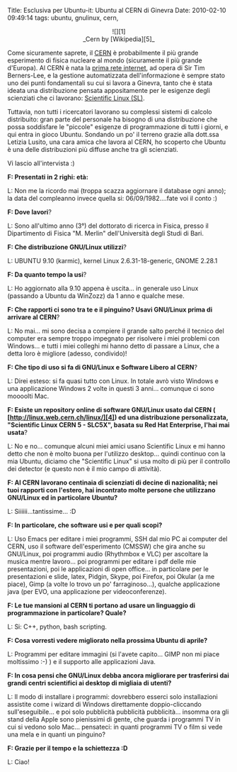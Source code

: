 Title: Esclusiva per Ubuntu-it: Ubuntu al CERN di Ginevra
Date:  2010-02-10 09:49:14
tags: ubuntu, gnulinux, cern,

<center>![][1]<br>_Cern by [Wikipedia][5]_</center>


Come sicuramente saprete, il [CERN][2] è probabilmente il più grande
esperimento di fisica nucleare al mondo (sicuramente il più grande d'Europa).
Al CERN è nata la [prima rete internet][3], ad opera di Sir Tim Berners-Lee, e
la gestione automatizzata dell'informazione è sempre stato uno dei punti
fondamentali su cui si lavora a Ginevra, tanto che è stata ideata una
distribuzione pensata appositamente per le esigenze degli scienziati che ci
lavorano: [Scientific Linux (SL)][4].


Tuttavia, non tutti i ricercatori lavorano su complessi sistemi di calcolo
distribuito: gran parte del personale ha bisogno di una distribuzione che
possa soddisfare le "piccole" esigenze di programmazione di tutti i giorni, e
qui entra in gioco Ubuntu. Sondando un po' il terreno grazie alla dott.ssa
Letizia Lusito, una cara amica che lavora al CERN, ho scoperto che Ubuntu è
una delle distribuzioni più diffuse anche tra gli scienziati.


Vi lascio all'intervista :)


**F: Presentati in 2 righi: età:**

L: Non me la ricordo mai (troppa scazza aggiornare il database ogni anno); la
data del compleanno invece quella si: 06/09/1982....fate voi il conto :)


**F: Dove lavori**?

L: Sono all'ultimo anno (3°) del dottorato di ricerca in Fisica, presso il
Dipartimento di Fisica "M. Merlin" dell'Università degli Studi di Bari.


**F: Che distribuzione GNU/Linux utilizzi**?

L: UBUNTU 9.10 (karmic), kernel Linux 2.6.31-18-generic, GNOME 2.28.1


**F: Da quanto tempo la usi**?

L: Ho aggiornato alla 9.10 appena è uscita... in generale uso Linux (passando
a Ubuntu da WinZozz) da 1 anno e qualche mese.


**F: Che rapporti ci sono tra te e il pinguino? Usavi GNU/Linux prima di
arrivare al CERN**?

L: No mai... mi sono decisa a compiere il grande salto perché il tecnico del
computer era sempre troppo impegnato per risolvere i miei problemi con
Windows... e tutti i miei colleghi mi hanno detto di passare a Linux, che a
detta loro è migliore (adesso, condivido)!


**F: Che tipo di uso si fa di GNU/Linux e Software Libero al CERN**?

L: Direi esteso: si fa quasi tutto con Linux. In totale avrò visto Windows e
una applicazione Windows 2 volte in questi 3 anni... comunque ci sono moooolti
Mac.


**F: Esiste un repository online di software GNU/Linux usato dal CERN (
[http://linux.web.cern.ch/linux/][4]) ed una distribuzione personalizzata,
"Scientific Linux CERN 5 - SLC5X", basata su Red Hat Enterprise, l'hai mai
usata**?

L: No e no... comunque alcuni miei amici usano Scientific Linux e mi hanno
detto che non è molto buona per l'utilizzo desktop... quindi continuo con la
mia Ubuntu, diciamo che "Scientific Linux" si usa molto di più per il
controllo dei detector (e questo non è il mio campo di attività).


**F: Al CERN lavorano centinaia di scienziati di decine di nazionalità; nei tuoi
rapporti con l'estero, hai incontrato molte persone che utilizzano GNU/Linux
ed in particolare Ubuntu?**

L: Siiiiii...tantissime... :D


**F: In particolare, che software usi e per quali scopi?**

L: Uso Emacs per editare i miei programmi, SSH dal mio PC ai computer del
CERN, uso il software dell'esperimento (CMSSW) che gira anche su GNU/Linux,
poi programmi audio (Rhythmbox e VLC) per ascoltare la musica mentre lavoro...
poi programmi per editare i pdf delle mie presentazioni, poi le applicazioni
di open office... in particolare per le presentazioni e slide, latex, Pidgin,
Skype, poi Firefox, poi Okular (a me piace), Gimp (a volte lo trovo un po'
farraginoso...), qualche applicazione java (per EVO, una applicazione per
videoconferenze).


**F: Le tue mansioni al CERN ti portano ad usare un linguaggio di programmazione
in particolare? Quale?**

L: Si: C++, python, bash scripting.


**F: Cosa vorresti vedere migliorato nella prossima Ubuntu di aprile?**

L: Programmi per editare immagini (si l'avete capito... GIMP non mi piace
moltissimo :-) ) e il supporto alle applicazioni Java.


**F: In cosa pensi che GNU/Linux debba ancora migliorare per trasferirsi dai
grandi centri scientifici ai desktop di migliaia di utenti?**

L: Il modo di installare i programmi: dovrebbero esserci solo installazioni
assistite come i wizard di Windows direttamente doppio-cliccando
sull'eseguibile... e poi solo pubblicità pubblicità pubblicità... insomma ora
gli stand della Apple sono pienissimi di gente, che guarda i programmi TV in
cui si vedono solo Mac... pensateci: in quanti programmi TV o film si vede una
mela e in quanti un pinguino?


**F: Grazie per il tempo e la schiettezza :D**

L: Ciao!


   [1]: http://dl.dropbox.com/u/369614/blog/img_red/Construction_of_LHC_at_CERN.jpg

   [2]: http://en.wikipedia.org/wiki/Cern

   [3]: http://en.wikipedia.org/wiki/History_of_the_World_Wide_Web

   [4]: http://linux.web.cern.ch/linux/

   [5]: http://en.wikipedia.org/wiki/File:Construction_of_LHC_at_CERN.jpg
